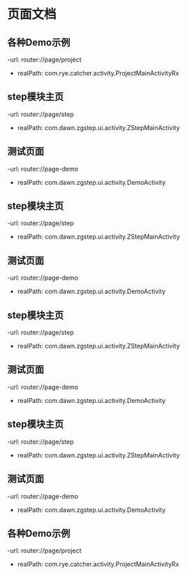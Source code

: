 # 页面文档

## 各种Demo示例 
-url: router://page/project 
- realPath: com.rye.catcher.activity.ProjectMainActivityRx 

## step模块主页 
-url: router://page/step 
- realPath: com.dawn.zgstep.ui.activity.ZStepMainActivity 

## 测试页面 
-url: router://page-demo 
- realPath: com.dawn.zgstep.ui.activity.DemoActivity 

## step模块主页 
-url: router://page/step 
- realPath: com.dawn.zgstep.ui.activity.ZStepMainActivity 

## 测试页面 
-url: router://page-demo 
- realPath: com.dawn.zgstep.ui.activity.DemoActivity 

## step模块主页 
-url: router://page/step 
- realPath: com.dawn.zgstep.ui.activity.ZStepMainActivity 

## 测试页面 
-url: router://page-demo 
- realPath: com.dawn.zgstep.ui.activity.DemoActivity 

## step模块主页 
-url: router://page/step 
- realPath: com.dawn.zgstep.ui.activity.ZStepMainActivity 

## 测试页面 
-url: router://page-demo 
- realPath: com.dawn.zgstep.ui.activity.DemoActivity 

## 各种Demo示例 
-url: router://page/project 
- realPath: com.rye.catcher.activity.ProjectMainActivityRx 

